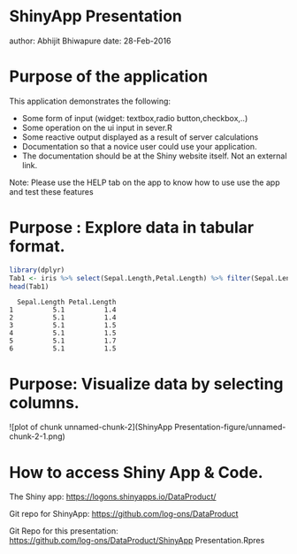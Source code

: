 ShinyApp Presentation
========================================================
author: Abhijit Bhiwapure
date: 28-Feb-2016

Purpose of the application
========================================================

This application demonstrates the following:

- Some form of input (widget: textbox,radio button,checkbox,..)
- Some operation on the ui input in sever.R
- Some reactive output displayed as a result of server calculations
- Documentation so that a novice user could use your application.
- The documentation should be at the Shiny website itself. Not an external link.

Note: Please use the HELP tab on the app to know how to use use the app and test these features

Purpose : Explore data in tabular format.
========================================================


```r
library(dplyr)
Tab1 <- iris %>% select(Sepal.Length,Petal.Length) %>% filter(Sepal.Length == 5.1)
head(Tab1)
```

```
  Sepal.Length Petal.Length
1          5.1          1.4
2          5.1          1.4
3          5.1          1.5
4          5.1          1.5
5          5.1          1.7
6          5.1          1.5
```

Purpose: Visualize data by selecting columns.
========================================================

![plot of chunk unnamed-chunk-2](ShinyApp Presentation-figure/unnamed-chunk-2-1.png) 


How to access Shiny App & Code.
==================================================
The Shiny app: https://logons.shinyapps.io/DataProduct/  

Git repo for ShinyApp: https://github.com/log-ons/DataProduct  

Git Repo for this presentation:   
https://github.com/log-ons/DataProduct/ShinyApp Presentation.Rpres

